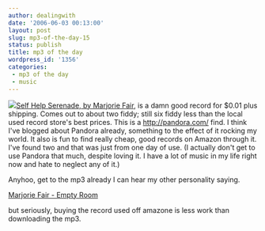 ```yaml
---
author: dealingwith
date: '2006-06-03 00:13:00'
layout: post
slug: mp3-of-the-day-15
status: publish
title: mp3 of the day
wordpress_id: '1356'
categories:
 - mp3 of the day
 - music
---
```


[![][1]Self Help Serenade, by Marjorie Fair][2], is a damn good record for
$0.01 plus shipping. Comes out to about two fiddy; still six fiddy less than
the local used record store's best prices. This is a http://pandora.com/ find.
I think I've blogged about Pandora already, something to the effect of it
rocking my world. It also is fun to find really cheap, good records on Amazon
through it. I've found two and that was just from one day of use. (I actually
don't get to use Pandora that much, despite loving it. I have a lot of music
in my life right now and hate to neglect any of it.)

Anyhoo, get to the mp3 already I can hear my other personality saying.

[Marjorie Fair - Empty Room][3]

but seriously, buying the record used off amazone is less work than
downloading the mp3.

   [1]: http://images.amazon.com/images/P/B0009VBU6I.01._SCTHUMBZZZ_.jpg

   [2]: http://www.amazon.com/gp/product/B0009VBU6I/ref=pd_ys_iyr14/104-6781323-7043960?%5Fencoding=UTF8&v=glance&n=5174

   [3]: http://iaspiretonothing.com/daniel/blog/files/2006/06/Marjorie%20Fair%20-%20Self%20Help%20Serenade%20-%203%20-%20Empty%20Room.mp3

